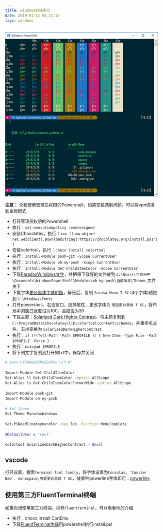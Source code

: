 ```yaml
---
title: windows终端美化
date: 2019-01-13 00:15:12
tags: windows
---
```


![screenshot](/images/2019/powershellscreenshot.png)

**注意：** 全程使用管理员权限的Powershell，如果安装遇到问题，可以将vpn切换到全局模式

- 打开管理员权限的Powershell
- 执行：`set-executionpolicy remotesigned`
- 安装Chocolatey，执行：`iex ((new-object net.webclient).DownloadString('https://chocolatey.org/install.ps1'))`
- 安装colortool，执行：`choco install colortool`
- 执行：`Install-Module posh-git -Scope CurrentUser`
- 执行：`Install-Module oh-my-posh -Scope CurrentUser`
- 执行：`Install-Module Get-ChildItemColor -Scope CurrentUser`
- 下载[ParadoxWindows文件](/file/2019/ParadoxWindows.psm1)，并把将下载好的文件放到 `C:\Users\当前用户\Documents\WindowsPowerShell\Modules\oh-my-posh\当前版本\Themes` 文件夹下
- 下载字体[更纱黑体字体ttf版](https://github.com/be5invis/Sarasa-Gothic/releases)，解压后，复制 `Sarasa Mono T SC` (4个字体)粘贴到 `C:\Windows\Fonts`
- 打开powershell，右击窗口，选择属性，更改字体为 `等距更纱黑体 T SC`，将布局中的窗口宽度设为100，高度设为30
- 下载主题：[Solarized Dark Higher Contrast](https://github.com/mbadolato/iTerm2-Color-Schemes/tree/master/schemes)，将主题复制到 `C:\ProgramData\Chocolatey\lib\colortool\content\schemes`，并重命名文件，去掉空格为 `SolarizedDarkHigherContrast`
- 执行：`if (!(Test-Path -Path $PROFILE )) { New-Item -Type File -Path $PROFILE -Force }`
- 执行：`notepad $PROFILE`
- 将下列文字复制到打开的txt中，保存并关闭

```bash
# $env:PYTHONIOENCODING="utf-8"

Import-Module Get-ChildItemColor
Set-Alias ll Get-ChildItemColor -option AllScope
Set-Alias ls Get-ChildItemColorFormatWide -option AllScope

Import-Module posh-git
Import-Module oh-my-posh

# Set theme
Set-Theme ParadoxWindows

Set-PSReadlineKeyHandler -Key Tab -Function MenuComplete

$DefaultUser = 'root'

colortool SolarizedDarkHigherContrast > $null
```

## vscode

打开设置，搜索`terminal font family`，将字体设置为`Consolas, 'Courier New', monospace,等距更纱黑体 T SC`，或某种powerline字体即可：[powerline](https://github.com/powerline/fonts)

## 使用第三方FluentTerminal终端

如果你想使用第三方终端，推荐`FluentTerminal`，可以看看他的介绍

- 执行：choco install ConEmu
- 下载[FluentTerminal终端](https://github.com/felixse/FluentTerminal/releases)用powershell执行install.psl